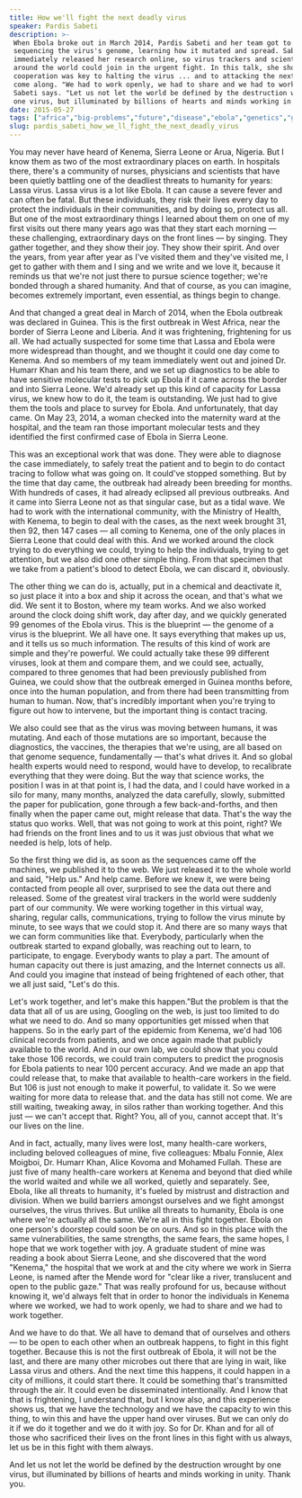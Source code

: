 ```yaml
---
title: How we'll fight the next deadly virus
speaker: Pardis Sabeti
description: >-
 When Ebola broke out in March 2014, Pardis Sabeti and her team got to work
 sequencing the virus's genome, learning how it mutated and spread. Sabeti
 immediately released her research online, so virus trackers and scientists from
 around the world could join in the urgent fight. In this talk, she shows how open
 cooperation was key to halting the virus ... and to attacking the next one to
 come along. "We had to work openly, we had to share and we had to work together,"
 Sabeti says. "Let us not let the world be defined by the destruction wrought by
 one virus, but illuminated by billions of hearts and minds working in unity."
date: 2015-05-27
tags: ["africa","big-problems","future","disease","ebola","genetics","global-issues","humanity","health","illness","innovation","medicine","medical-research","pandemic","public-health","science"]
slug: pardis_sabeti_how_we_ll_fight_the_next_deadly_virus
---
```


You may never have heard of Kenema, Sierra Leone or Arua, Nigeria. But I know them as two
of the most extraordinary places on earth. In hospitals there, there's a community of
nurses, physicians and scientists that have been quietly battling one of the deadliest
threats to humanity for years: Lassa virus. Lassa virus is a lot like Ebola. It can cause
a severe fever and can often be fatal. But these individuals, they risk their lives every
day to protect the individuals in their communities, and by doing so, protect us all. But
one of the most extraordinary things I learned about them on one of my first visits out
there many years ago was that they start each morning — these challenging, extraordinary
days on the front lines — by singing. They gather together, and they show their joy. They
show their spirit. And over the years, from year after year as I've visited them and
they've visited me, I get to gather with them and I sing and we write and we love it,
because it reminds us that we're not just there to pursue science together; we're bonded
through a shared humanity. And that of course, as you can imagine, becomes extremely
important, even essential, as things begin to change.

And that changed a great deal in March of 2014, when the Ebola outbreak was declared in
Guinea. This is the first outbreak in West Africa, near the border of Sierra Leone and
Liberia. And it was frightening, frightening for us all. We had actually suspected for
some time that Lassa and Ebola were more widespread than thought, and we thought it could
one day come to Kenema. And so members of my team immediately went out and joined Dr.
Humarr Khan and his team there, and we set up diagnostics to be able to have sensitive
molecular tests to pick up Ebola if it came across the border and into Sierra Leone. We'd
already set up this kind of capacity for Lassa virus, we knew how to do it, the team is
outstanding. We just had to give them the tools and place to survey for Ebola. And
unfortunately, that day came. On May 23, 2014, a woman checked into the maternity ward at
the hospital, and the team ran those important molecular tests and they identified the
first confirmed case of Ebola in Sierra Leone.

This was an exceptional work that was done. They were able to diagnose the case
immediately, to safely treat the patient and to begin to do contact tracing to follow what
was going on. It could've stopped something. But by the time that day came, the outbreak
had already been breeding for months. With hundreds of cases, it had already eclipsed all
previous outbreaks. And it came into Sierra Leone not as that singular case, but as a
tidal wave. We had to work with the international community, with the Ministry of Health,
with Kenema, to begin to deal with the cases, as the next week brought 31, then 92, then
147 cases — all coming to Kenema, one of the only places in Sierra Leone that could deal
with this. And we worked around the clock trying to do everything we could, trying to help
the individuals, trying to get attention, but we also did one other simple thing. From
that specimen that we take from a patient's blood to detect Ebola, we can discard it,
obviously.

The other thing we can do is, actually, put in a chemical and deactivate it, so just place
it into a box and ship it across the ocean, and that's what we did. We sent it to Boston,
where my team works. And we also worked around the clock doing shift work, day after day,
and we quickly generated 99 genomes of the Ebola virus. This is the blueprint — the genome
of a virus is the blueprint. We all have one. It says everything that makes up us, and it
tells us so much information. The results of this kind of work are simple and they're
powerful. We could actually take these 99 different viruses, look at them and compare
them, and we could see, actually, compared to three genomes that had been previously
published from Guinea, we could show that the outbreak emerged in Guinea months before,
once into the human population, and from there had been transmitting from human to human.
Now, that's incredibly important when you're trying to figure out how to intervene, but
the important thing is contact tracing.

We also could see that as the virus was moving between humans, it was mutating. And each
of those mutations are so important, because the diagnostics, the vaccines, the therapies
that we're using, are all based on that genome sequence, fundamentally — that's what
drives it. And so global health experts would need to respond, would have to develop, to
recalibrate everything that they were doing. But the way that science works, the position I
was in at that point is, I had the data, and I could have worked in a silo for many, many
months, analyzed the data carefully, slowly, submitted the paper for publication, gone
through a few back-and-forths, and then finally when the paper came out, might release
that data. That's the way the status quo works. Well, that was not going to work at this
point, right? We had friends on the front lines and to us it was just obvious that what we
needed is help, lots of help.

So the first thing we did is, as soon as the sequences came off the machines, we published
it to the web. We just released it to the whole world and said, "Help us." And help
came. Before we knew it, we were being contacted from people all over, surprised to see the
data out there and released. Some of the greatest viral trackers in the world were
suddenly part of our community. We were working together in this virtual way, sharing,
regular calls, communications, trying to follow the virus minute by minute, to see ways
that we could stop it. And there are so many ways that we can form communities like that.
Everybody, particularly when the outbreak started to expand globally, was reaching out to
learn, to participate, to engage. Everybody wants to play a part. The amount of human
capacity out there is just amazing, and the Internet connects us all. And could you
imagine that instead of being frightened of each other, that we all just said, "Let's do
this.

Let's work together, and let's make this happen."But the problem is that the data that all
of us are using, Googling on the web, is just too limited to do what we need to do. And so
many opportunities get missed when that happens. So in the early part of the epidemic from
Kenema, we'd had 106 clinical records from patients, and we once again made that publicly
available to the world. And in our own lab, we could show that you could take those 106
records, we could train computers to predict the prognosis for Ebola patients to near 100
percent accuracy. And we made an app that could release that, to make that available to
health-care workers in the field. But 106 is just not enough to make it powerful, to
validate it. So we were waiting for more data to release that. and the data has still not
come. We are still waiting, tweaking away, in silos rather than working together. And this
just — we can't accept that. Right? You, all of you, cannot accept that. It's our lives on
the line.

And in fact, actually, many lives were lost, many health-care workers, including beloved
colleagues of mine, five colleagues: Mbalu Fonnie, Alex Moigboi, Dr. Humarr Khan, Alice
Kovoma and Mohamed Fullah. These are just five of many health-care workers at Kenema and
beyond that died while the world waited and while we all worked, quietly and
separately. See, Ebola, like all threats to humanity, it's fueled by mistrust and
distraction and division. When we build barriers amongst ourselves and we fight amongst
ourselves, the virus thrives. But unlike all threats to humanity, Ebola is one where we're
actually all the same. We're all in this fight together. Ebola on one person's doorstep
could soon be on ours. And so in this place with the same vulnerabilities, the same
strengths, the same fears, the same hopes, I hope that we work together with joy. A
graduate student of mine was reading a book about Sierra Leone, and she discovered that
the word "Kenema," the hospital that we work at and the city where we work in Sierra
Leone, is named after the Mende word for "clear like a river, translucent and open to the
public gaze." That was really profound for us, because without knowing it, we'd always
felt that in order to honor the individuals in Kenema where we worked, we had to work
openly, we had to share and we had to work together.

And we have to do that. We all have to demand that of ourselves and others — to be open to
each other when an outbreak happens, to fight in this fight together. Because this is not
the first outbreak of Ebola, it will not be the last, and there are many other microbes
out there that are lying in wait, like Lassa virus and others. And the next time this
happens, it could happen in a city of millions, it could start there. It could be
something that's transmitted through the air. It could even be disseminated intentionally.
And I know that that is frightening, I understand that, but I know also, and this
experience shows us, that we have the technology and we have the capacity to win this
thing, to win this and have the upper hand over viruses. But we can only do it if we do it
together and we do it with joy. So for Dr. Khan and for all of those who sacrificed their
lives on the front lines in this fight with us always, let us be in this fight with them
always.

And let us not let the world be defined by the destruction wrought by one virus, but
illuminated by billions of hearts and minds working in unity. Thank you.

<!--
ad_duration=3.33
comment_count=41
event="TEDWomen 2015"
external_start_time=0
has_talk_citation=0
intro_duration=11.82
is_subtitle_required="False"
is_talk_featured="True"
language="en"
language_swap="False"
native_language="en"
number_of_related_talks=6
number_of_speakers=1
number_of_subtitled_videos=34
number_of_tags=16
number_of_talk_download_languages=34
number_of_talk_more_resources=1
number_of_talk_recommendations=0
number_of_talks_take_actions=0
post_ad_duration=0.83
published_timestamp="2016-02-04 16:10:14"
recording_date="2015-05-27"
speaker_description="Computational geneticist, infectious disease researcher"
speaker_is_published=1
speaker_name="Pardis Sabeti"
talk_name="How we'll fight the next deadly virus"
talks_tags=["africa","big-problems","future","disease","ebola","genetics","global-issues","humanity","health","illness","innovation","medicine","medical-research","pandemic","public-health","science"]
talks_take_action=[]
url_audio="https://download.ted.com/talks/PardisSabeti_2015W.mp3?apikey=acme-roadrunner"
url_photo_speaker="https://pe.tedcdn.com/images/ted/881924e3cfd879594a6168f2394550a270be793b_254x191.jpg"
url_photo_talk="https://s3.amazonaws.com/talkstar-photos/uploads/51bdd4e6-573a-4278-90e2-00ddc6a5e4a5/PardisSabeti_2015W-embed.jpg"
url_webpage="https://www.ted.com/talks/pardis_sabeti_how_we_ll_fight_the_next_deadly_virus"
video_type_name="TED Stage Talk"
-->